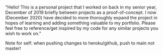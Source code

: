 "Hello! This is a personal project that I worked on back in my senior year, December of 2019 briefly between projects as a proof-of-concept. I now (December 2020) have decided to more thoroughly expand the project in hopes of learning and adding something valuable to my portfolio. Please feel free to reference/get inspired by my code for any similar projects you wish to work on." 

Note for self: when pushing changes to heroku/github, push to main not master!
